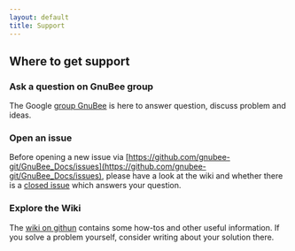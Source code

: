 ```yaml
---
layout: default
title: Support
---
```


## Where to get support

### Ask a question on GnuBee group

The Google [group GnuBee](https://groups.google.com/group/gnubee) is here to answer question, discuss problem and ideas.

### Open an issue

Before opening a new issue via [https://github.com/gnubee-git/GnuBee_Docs/issues](https://github.com/gnubee-git/GnuBee_Docs/issues), please have a look at the wiki and whether there is a [closed issue](https://github.com/gnubee-git/GnuBee_Docs/issues?q=is%3Aissue+is%3Aclosed) which answers your question.

### Explore the Wiki

The [wiki on githun](https://github.com/gnubee-git/GnuBee_Docs/wiki) contains some how-tos and other useful information.
If you solve a problem yourself, consider writing about your solution there.
